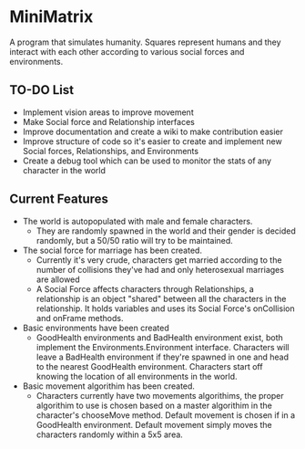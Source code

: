 # MiniMatrix
A program that simulates humanity. Squares represent humans and they interact with each other according to various social forces and environments. 

## TO-DO List 
* Implement vision areas to improve movement 
* Make Social force and Relationship interfaces 
* Improve documentation and create a wiki to make contribution easier  
* Improve structure of code so it's easier to create and implement new Social forces, Relationships, and Environments 
* Create a debug tool which can be used to monitor the stats of any character in the world

## Current Features 
* The world is autopopulated with male and female characters.  
  * They are randomly spawned in the world and their gender is decided randomly, but a 50/50 ratio will try to be maintained.  
* The social force for marriage has been created.  
  * Currently it's very crude, characters get married according to the number of collisions they've had and only heterosexual marriages are allowed 
  * A Social Force affects characters through Relationships, a relationship is an object "shared" between all the characters in the relationship. It holds variables and uses its Social Force's onCollision and onFrame methods.
* Basic environments have been created 
   * GoodHealth environments and BadHealth environment exist, both implement the Environments.Environment interface. Characters will leave a BadHealth environment if they're spawned in one and head to the nearest GoodHealth environment. Characters start off knowing the location of all environments in the world.
* Basic movement algorithim has been created. 
  * Characters currently have two movements algorithims, the proper algorithim to use is chosen based on a master algorithim in the character's chooseMove method. Default movement is chosen if in a GoodHealth environment. Default movement simply moves the characters randomly within a 5x5 area.
